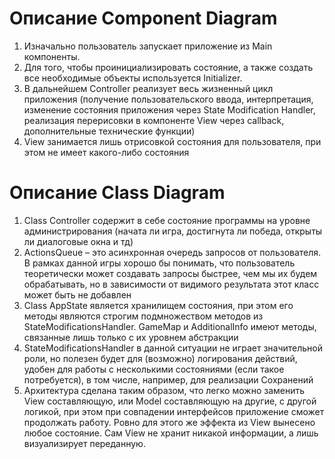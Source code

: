 # Описание Component Diagram

1. Изначально пользователь запускает приложение из Main компоненты.
2. Для того, чтобы проинициализировать состояние, а также создать все необходимые объекты используется Initializer.
3. В дальнейшем Controller реализует весь жизненный цикл приложения (получение пользовательского ввода, интерпретация, изменение состояния приложения через State Modification Handler, реализация перерисовки в компоненте View через callback, дополнительные технические функции)
4. View занимается лишь отрисовкой состояния для пользователя, при этом не имеет какого-либо состояния

# Описание Class Diagram

1. Class Controller содержит в себе состояние программы на уровне администрирования (начата ли игра, достигнута ли победа, открыты ли диалоговые окна и тд)
2. ActionsQueue – это асинхронная очередь запросов от пользователя. В рамках данной игры хорошо бы понимать, что пользователь теоретически может создавать запросы быстрее, чем мы их будем обрабатывать, но  в зависимости от видимого результата этот класс может быть не добавлен
3. Class AppState является хранилищем состояния, при этом его методы являются строгим подмножеством методов из StateModificationsHandler. GameMap и AdditionalInfo имеют методы, связанные лишь только с их уровнем абстракции
4. StateModificationsHandler в данной ситуации не играет значительной роли, но полезен будет для (возможно) логирования действий, удобен для работы с несколькими состояниями (если такое потребуется), в том числе, например, для реализации Сохранений
5. Архитектура сделана таким образом, что легко можно заменить View составляющую, или Model составляющую на другие, с другой логикой, при этом при совпадении интерфейсов приложение сможет продолжать работу. Ровно для этого же эффекта из View вынесено любое состояние. Сам View не хранит никакой информации, а лишь визуализирует переданную.
